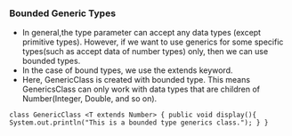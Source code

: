 ### Bounded Generic Types
-   In general,the type parameter can accept any data types (except primitive types). However, if we want to use generics for some specific types(such as accept data of number types) only, then we can use bounded types.
-   In the case of bound types, we use the extends keyword.
-   Here, GenericClass is created with bounded type. This means GenericsClass can only work with data types that are children of Number(Integer, Double, and so on).

`class GenericClass <T extends Number> {
    public void display(){
        System.out.println("This is a bounded type generics class.");
    }
}`